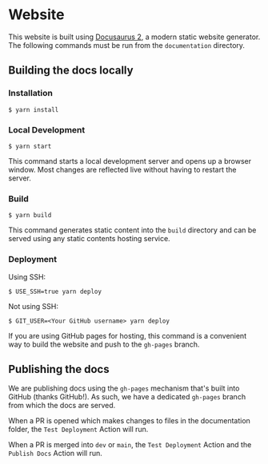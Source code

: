 # Website

This website is built using [Docusaurus 2](https://docusaurus.io/), a modern static website generator. The following
commands must be run from the `documentation` directory.

## Building the docs locally

### Installation

```
$ yarn install
```

### Local Development

```
$ yarn start
```

This command starts a local development server and opens up a browser window. Most changes are reflected live without having to restart the server.

### Build

```
$ yarn build
```

This command generates static content into the `build` directory and can be served using any static contents hosting service.

### Deployment

Using SSH:

```
$ USE_SSH=true yarn deploy
```

Not using SSH:

```
$ GIT_USER=<Your GitHub username> yarn deploy
```

If you are using GitHub pages for hosting, this command is a convenient way to build the website and push to the `gh-pages` branch.

## Publishing the docs

We are publishing docs using the `gh-pages` mechanism that's built into GitHub (thanks GitHub!). As such,  we have a
dedicated `gh-pages` branch from which the docs are served.

When a PR is opened which makes changes to files in the documentation folder, the `Test Deployment` Action will run.

When a PR is merged into `dev` or `main`, the `Test Deployment` Action and the `Publish Docs` Action will run.
